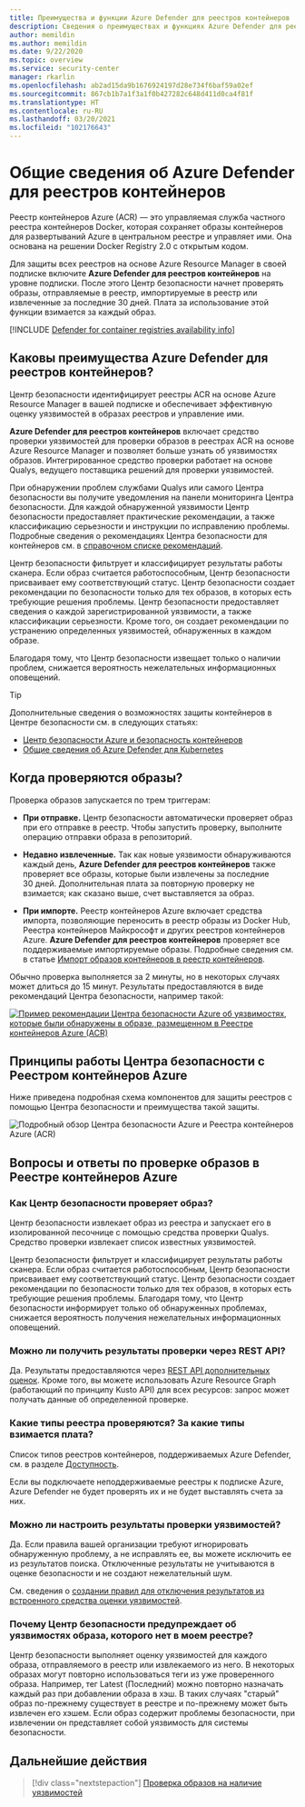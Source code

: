 ```yaml
---
title: Преимущества и функции Azure Defender для реестров контейнеров
description: Сведения о преимуществах и функциях Azure Defender для реестров контейнеров.
author: memildin
ms.author: memildin
ms.date: 9/22/2020
ms.topic: overview
ms.service: security-center
manager: rkarlin
ms.openlocfilehash: ab2ad15da9b1676924197d28e734f6baf59a02ef
ms.sourcegitcommit: 867cb1b7a1f3a1f0b427282c648d411d0ca4f81f
ms.translationtype: HT
ms.contentlocale: ru-RU
ms.lasthandoff: 03/20/2021
ms.locfileid: "102176643"
---
```

# <a name="introduction-to-azure-defender-for-container-registries"></a>Общие сведения об Azure Defender для реестров контейнеров

Реестр контейнеров Azure (ACR) — это управляемая служба частного реестра контейнеров Docker, которая сохраняет образы контейнеров для развертываний Azure в центральном реестре и управляет ими. Она основана на решении Docker Registry 2.0 с открытым кодом.

Для защиты всех реестров на основе Azure Resource Manager в своей подписке включите **Azure Defender для реестров контейнеров** на уровне подписки. После этого Центр безопасности начнет проверять образы, отправляемые в реестр, импортируемые в реестр или извлеченные за последние 30 дней. Плата за использование этой функции взимается за каждый образ.

[!INCLUDE [Defender for container registries availability info](../../includes/security-center-availability-defender-for-container-registries.md)]

## <a name="what-are-the-benefits-of-azure-defender-for-container-registries"></a>Каковы преимущества Azure Defender для реестров контейнеров?

Центр безопасности идентифицирует реестры ACR на основе Azure Resource Manager в вашей подписке и обеспечивает эффективную оценку уязвимостей в образах реестров и управление ими.

**Azure Defender для реестров контейнеров** включает средство проверки уязвимостей для проверки образов в реестрах ACR на основе Azure Resource Manager и позволяет больше узнать об уязвимостях образов. Интегрированное средство проверки работает на основе Qualys, ведущего поставщика решений для проверки уязвимостей.

При обнаружении проблем службами Qualys или самого Центра безопасности вы получите уведомления на панели мониторинга Центра безопасности. Для каждой обнаруженной уязвимости Центр безопасности предоставляет практические рекомендации, а также классификацию серьезности и инструкции по исправлению проблемы. Подробные сведения о рекомендациях Центра безопасности для контейнеров см. в [справочном списке рекомендаций](recommendations-reference.md#recs-compute).

Центр безопасности фильтрует и классифицирует результаты работы сканера. Если образ считается работоспособным, Центр безопасности присваивает ему соответствующий статус. Центр безопасности создает рекомендации по безопасности только для тех образов, в которых есть требующие решения проблемы. Центр безопасности предоставляет сведения о каждой зарегистрированной уязвимости, а также классификации серьезности. Кроме того, он создает рекомендации по устранению определенных уязвимостей, обнаруженных в каждом образе.

Благодаря тому, что Центр безопасности извещает только о наличии проблем, снижается вероятность нежелательных информационных оповещений.


> [!TIP]
> Дополнительные сведения о возможностях защиты контейнеров в Центре безопасности см. в следующих статьях:
>
> - [Центр безопасности Azure и безопасность контейнеров](container-security.md)
> - [Общие сведения об Azure Defender для Kubernetes](defender-for-kubernetes-introduction.md)

## <a name="when-are-images-scanned"></a>Когда проверяются образы?

Проверка образов запускается по трем триггерам:

- **При отправке.** Центр безопасности автоматически проверяет образ при его отправке в реестр. Чтобы запустить проверку, выполните операцию отправки образа в репозиторий.

- **Недавно извлеченные.** Так как новые уязвимости обнаруживаются каждый день, **Azure Defender для реестров контейнеров** также проверяет все образы, которые были извлечены за последние 30 дней. Дополнительная плата за повторную проверку не взимается; как сказано выше, счет выставляется за образ.

- **При импорте.** Реестр контейнеров Azure включает средства импорта, позволяющие переносить в реестр образы из Docker Hub, Реестра контейнеров Майкрософт и других реестров контейнеров Azure. **Azure Defender для реестров контейнеров** проверяет все поддерживаемые импортируемые образы. Подробные сведения см. в статье [Импорт образов контейнеров в реестр контейнеров](../container-registry/container-registry-import-images.md).
 
Обычно проверка выполняется за 2 минуты, но в некоторых случаях может длиться до 15 минут. Результаты предоставляются в виде рекомендаций Центра безопасности, например такой:

[![Пример рекомендации Центра безопасности Azure об уязвимостях, которые были обнаружены в образе, размещенном в Реестре контейнеров Azure (ACR)](media/azure-container-registry-integration/container-security-acr-page.png)](media/azure-container-registry-integration/container-security-acr-page.png#lightbox)


## <a name="how-does-security-center-work-with-azure-container-registry"></a>Принципы работы Центра безопасности с Реестром контейнеров Azure

Ниже приведена подробная схема компонентов для защиты реестров с помощью Центра безопасности и преимущества такой защиты.

![Подробный обзор Центра безопасности Azure и Реестра контейнеров Azure (ACR)](./media/azure-container-registry-integration/aks-acr-integration-detailed.png)




## <a name="faq-for-azure-container-registry-image-scanning"></a>Вопросы и ответы по проверке образов в Реестре контейнеров Azure

### <a name="how-does-security-center-scan-an-image"></a>Как Центр безопасности проверяет образ?
Центр безопасности извлекает образ из реестра и запускает его в изолированной песочнице с помощью средства проверки Qualys. Средство проверки извлекает список известных уязвимостей.

Центр безопасности фильтрует и классифицирует результаты работы сканера. Если образ считается работоспособным, Центр безопасности присваивает ему соответствующий статус. Центр безопасности создает рекомендации по безопасности только для тех образов, в которых есть требующие решения проблемы. Благодаря тому, что Центр безопасности информирует только об обнаруженных проблемах, снижается вероятность получения нежелательных информационных оповещений.

### <a name="can-i-get-the-scan-results-via-rest-api"></a>Можно ли получить результаты проверки через REST API?
Да. Результаты предоставляются через [REST API дополнительных оценок](/rest/api/securitycenter/subassessments/list/). Кроме того, вы можете использовать Azure Resource Graph (работающий по принципу Kusto API) для всех ресурсов: запрос может получать данные об определенной проверке.

### <a name="what-registry-types-are-scanned-what-types-are-billed"></a>Какие типы реестра проверяются? За какие типы взимается плата?
Список типов реестров контейнеров, поддерживаемых Azure Defender, см. в разделе [Доступность](#availability).

Если вы подключаете неподдерживаемые реестры к подписке Azure, Azure Defender не будет проверять их и не будет выставлять счета за них.

### <a name="can-i-customize-the-findings-from-the-vulnerability-scanner"></a>Можно ли настроить результаты проверки уязвимостей?
Да. Если правила вашей организации требуют игнорировать обнаруженную проблему, а не исправлять ее, вы можете исключить ее из результатов поиска. Отключенные результаты не учитываются в оценке безопасности и не создают нежелательный шум.

См. сведения о [создании правил для отключения результатов из встроенного средства оценки уязвимостей](defender-for-container-registries-usage.md#disable-specific-findings-preview).

### <a name="why-is-security-center-alerting-me-to-vulnerabilities-about-an-image-that-isnt-in-my-registry"></a>Почему Центр безопасности предупреждает об уязвимостях образа, которого нет в моем реестре?
Центр безопасности выполняет оценку уязвимостей для каждого образа, отправляемого в реестр или извлекаемого из него. В некоторых образах могут повторно использоваться теги из уже проверенного образа. Например, тег Latest (Последний) можно повторно назначать каждый раз при добавлении образа в хэш. В таких случаях "старый" образ по-прежнему существует в реестре и по-прежнему может быть извлечен его хэшем. Если образ содержит проблемы безопасности, при извлечении он представляет собой уязвимость для системы безопасности.


## <a name="next-steps"></a>Дальнейшие действия

> [!div class="nextstepaction"]
> [Проверка образов на наличие уязвимостей](defender-for-container-registries-usage.md)